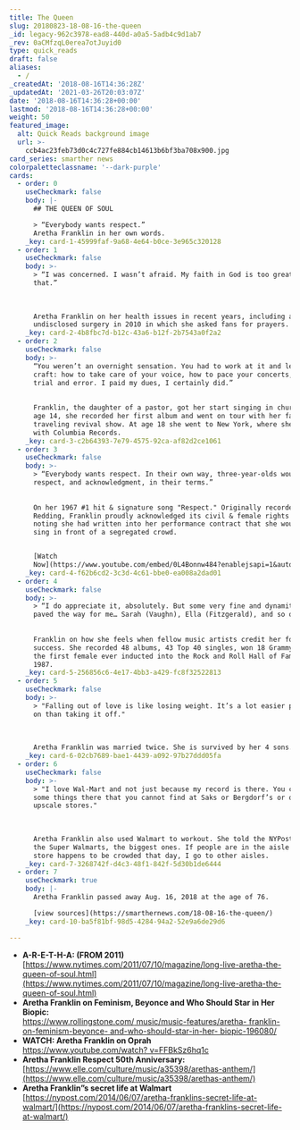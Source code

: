 ```yaml
---
title: The Queen
slug: 20180823-18-08-16-the-queen
_id: legacy-962c3978-ead8-440d-a0a5-5adb4c9d1ab7
_rev: 0aCMfzqL0erea7otJuyid0
type: quick_reads
draft: false
aliases:
  - /
_createdAt: '2018-08-16T14:36:28Z'
_updatedAt: '2021-03-26T20:03:07Z'
date: '2018-08-16T14:36:28+00:00'
lastmod: '2018-08-16T14:36:28+00:00'
weight: 50
featured_image:
  alt: Quick Reads background image
  url: >-
    ccb4ac23feb73d0c4c727fe884cb14613b6bf3ba708x900.jpg
card_series: smarther news
colorpaletteclassname: '--dark-purple'
cards:
  - order: 0
    useCheckmark: false
    body: |-
      ## THE QUEEN OF SOUL

      > “Everybody wants respect.”  
      Aretha Franklin in her own words.
    _key: card-1-45999faf-9a68-4e64-b0ce-3e965c320128
  - order: 1
    useCheckmark: false
    body: >-
      > “I was concerned. I wasn’t afraid. My faith in God is too great for
      that.”  
        
        
        
      Aretha Franklin on her health issues in recent years, including an
      undisclosed surgery in 2010 in which she asked fans for prayers.
    _key: card-2-4b8fbc7d-b12c-43a6-b12f-2b7543a0f2a2
  - order: 2
    useCheckmark: false
    body: >-
      “You weren’t an overnight sensation. You had to work at it and learn your
      craft: how to take care of your voice, how to pace your concerts, all that
      trial and error. I paid my dues, I certainly did.”  
        
        
      Franklin, the daughter of a pastor, got her start singing in church. By
      age 14, she recorded her first album and went on tour with her father's
      traveling revival show. At age 18 she went to New York, where she signed
      with Columbia Records.
    _key: card-3-c2b64393-7e79-4575-92ca-af82d2ce1061
  - order: 3
    useCheckmark: false
    body: >-
      > “Everybody wants respect. In their own way, three-year-olds would like
      respect, and acknowledgment, in their terms.”  
        
        
      On her 1967 #1 hit & signature song "Respect." Originally recorded by Otis
      Redding, Franklin proudly acknowledged its civil & female rights roots,
      noting she had written into her performance contract that she wouldn't
      sing in front of a segregated crowd.


      [Watch
      Now](https://www.youtube.com/embed/0L4Bonnw484?enablejsapi=1&autoplay=1&rel=0)
    _key: card-4-f62b6cd2-3c3d-4c61-bbe0-ea008a2dad01
  - order: 4
    useCheckmark: false
    body: >-
      > “I do appreciate it, absolutely. But some very fine and dynamite people
      paved the way for me… Sarah (Vaughn), Ella (Fitzgerald), and so on.”  
        
        
      Franklin on how she feels when fellow music artists credit her for their
      success. She recorded 48 albums, 43 Top 40 singles, won 18 Grammys & was
      the first female ever inducted into the Rock and Roll Hall of Fame in
      1987.
    _key: card-5-256856c6-4e17-4bb3-a429-fc8f32522813
  - order: 5
    useCheckmark: false
    body: >-
      > "Falling out of love is like losing weight. It’s a lot easier putting it
      on than taking it off."  
        
        
        
      Aretha Franklin was married twice. She is survived by her 4 sons.
    _key: card-6-02cb7689-bae1-4439-a092-97b27ddd05fa
  - order: 6
    useCheckmark: false
    body: >-
      > "I love Wal-Mart and not just because my record is there. You can get
      some things there that you cannot find at Saks or Bergdorf’s or other
      upscale stores."  
        
        
        
      Aretha Franklin also used Walmart to workout. She told the NYPost: I walk
      the Super Walmarts, the biggest ones. If people are in the aisle and the
      store happens to be crowded that day, I go to other aisles.
    _key: card-7-3268742f-d4c3-48f1-842f-5d30b1de6444
  - order: 7
    useCheckmark: true
    body: |-
      Aretha Franklin passed away Aug. 16, 2018 at the age of 76.

      [view sources](https://smarthernews.com/18-08-16-the-queen/)
    _key: card-10-ba5f81bf-98d5-4284-94a2-52e9a6de29d6

---
```

* **A-R-E-T-H-A: (FROM 2011)**  
[https://www.nytimes.com/2011/07/10/magazine/long-live-aretha-the-queen-of-soul.html](https://www.nytimes.com/2011/07/10/magazine/long-live-aretha-the-queen-of-soul.html)
* **Aretha Franklin on Feminism, Beyonce and Who Should Star in Her Biopic:**  
[https://www.rollingstone.com/ music/music-features/aretha- franklin-on-feminism-beyonce- and-who-should-star-in-her- biopic-196080/](https://www.rollingstone.com/music/music-features/aretha-franklin-on-feminism-beyonce-and-who-should-star-in-her-biopic-196080/)
* **WATCH: Aretha Franklin on Oprah**  
[https://www.youtube.com/watch? v=FFBkSz6hq1c](https://www.youtube.com/watch?v=FFBkSz6hq1c)
* **Aretha Franklin Respect 50th Anniversary:**  
[https://www.elle.com/culture/music/a35398/arethas-anthem/](https://www.elle.com/culture/music/a35398/arethas-anthem/)
* **Aretha Franklin”s secret life at Walmart**  
[https://nypost.com/2014/06/07/aretha-franklins-secret-life-at-walmart/](https://nypost.com/2014/06/07/aretha-franklins-secret-life-at-walmart/)